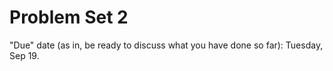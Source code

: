 # Problem Set 2

"Due" date (as in, be ready to discuss what you have done so far): Tuesday, Sep 19.
